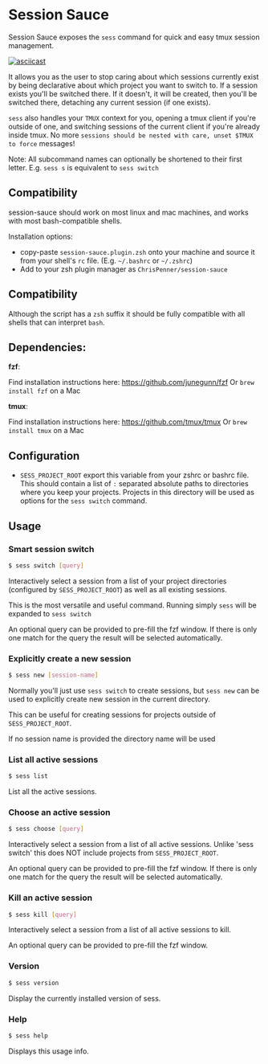 # Session Sauce

Session Sauce exposes the `sess` command for quick and easy tmux session management.

[![asciicast](https://asciinema.org/a/tVPETaazkExhMjFH6RWdCmUSm.svg)](https://asciinema.org/a/tVPETaazkExhMjFH6RWdCmUSm)

It allows you as the user to stop caring about which sessions currently exist
by being declarative about which project you want to switch to. If a session
exists you'll be switched there. If it doesn't, it will be created, then you'll
be switched there, detaching any current session (if one exists).

`sess` also handles your `TMUX` context for you, opening a tmux client if you're
outside of one, and switching sessions of the current client if you're already
inside tmux. No more `sessions should be nested with care, unset $TMUX to force`
messages!

Note: All subcommand names can optionally be shortened to their first letter.
E.g. `sess s` is equivalent to `sess switch`

## Compatibility

session-sauce should work on most linux and mac machines, and works with most bash-compatible shells.

Installation options:

* copy-paste `session-sauce.plugin.zsh` onto your machine and source it from your shell's `rc` file. (E.g. `~/.bashrc` or `~/.zshrc`)
* Add to your zsh plugin manager as `ChrisPenner/session-sauce`

## Compatibility

Although the script has a `zsh` suffix it should be fully compatible with all shells that can interpret `bash`.

## Dependencies:

**fzf**:

Find installation instructions here: https://github.com/junegunn/fzf
Or `brew install fzf` on a Mac

**tmux**:

Find installation instructions here: https://github.com/tmux/tmux
Or `brew install tmux` on a Mac

## Configuration

- `SESS_PROJECT_ROOT`
    export this variable from your zshrc or bashrc file.
    This should contain a list of `:` separated absolute paths to directories
    where you keep your projects.
    Projects in this directory will be used as options
    for the `sess switch` command.

## Usage

### Smart session switch

```sh
$ sess switch [query]
```

Interactively select a session from a list of your project directories
(configured by `SESS_PROJECT_ROOT`) as well as all existing sessions.

This is the most versatile and useful command.
Running simply `sess` will be expanded to `sess switch`

An optional query can be provided to pre-fill the fzf window.
If there is only one match for the query the result
will be selected automatically.

### Explicitly create a new session

```sh
$ sess new [session-name]
```

Normally you'll just use `sess switch` to create sessions,
but `sess new` can be used to explicitly create new session
in the current directory.

This can be useful for creating sessions for projects
outside of `SESS_PROJECT_ROOT`.

If no session name is provided the directory name will be used

### List all active sessions

```sh
$ sess list
```

List all the active sessions.


### Choose an active session

```sh
$ sess choose [query]
```

Interactively select a session from a list of all active sessions.
Unlike 'sess switch' this does NOT include projects from `SESS_PROJECT_ROOT`.

An optional query can be provided to pre-fill the fzf window.
If there is only one match for the query the result
will be selected automatically.


### Kill an active session

```sh
$ sess kill [query]
```

Interactively select a session from a list of all active sessions to kill.

An optional query can be provided to pre-fill the fzf window.

### Version

```sh
$ sess version
```

Display the currently installed version of sess.

### Help
```sh
$ sess help
```

Displays this usage info.
